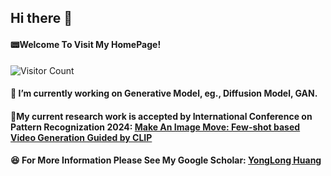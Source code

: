 ## Hi there 👋

#### :pager:Welcome To Visit My HomePage!

![Visitor Count](https://profile-counter.glitch.me/Fatlong666/count.svg)

#### 🔭 I’m currently working on Generative Model, eg., Diffusion Model, GAN.  

#### :hamburger:My current research work is accepted by International Conference on Pattern Recognization 2024: [Make An Image Move: Few-shot based Video Generation Guided by CLIP](https://www.researchgate.net/publication/385080220_Make_An_Image_Move_Few-shot_based_Video_Generation_Guided_by_CLIP)


#### :laughing: For More Information Please See My Google Scholar: [YongLong Huang](https://scholar.google.com.hk/citations?hl=zh-CN&view_op=list_works&gmla=ALUCkoXgfRAz6FN-KkFqnFcFLtVNDFwhSauCKCVjNfqc7RP9760CTxrzfscp2oM2-XALhyF6Jr3F4ZXpYEXcB12Kq8Q&user=YU5Pqq8AAAAJ)







<!--
**FatLong666/Fatlong666** is a ✨ _special_ ✨ repository because its `README.md` (this file) appears on your GitHub profile.

Here are some ideas to get you started:

- 🔭 I’m currently working on ...
- 🌱 I’m currently learning ...
- 👯 I’m looking to collaborate on ...
- 🤔 I’m looking for help with ...
- 💬 Ask me about ...
- 📫 How to reach me: ...
- 😄 Pronouns: ...
- ⚡ Fun fact: ...
-->
